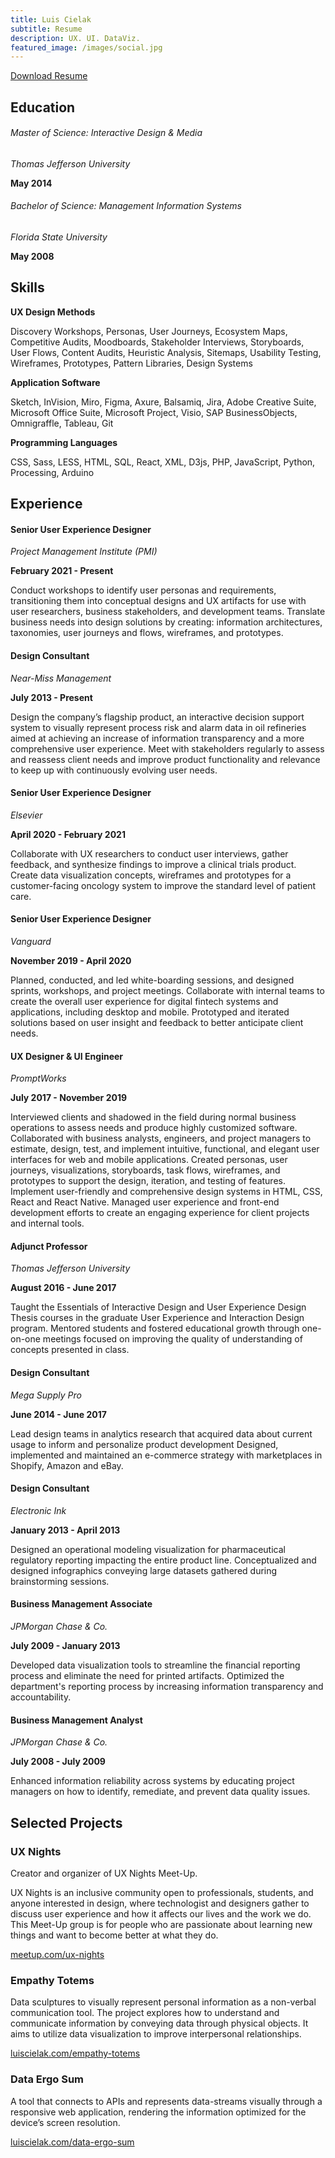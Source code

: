 ```yaml
---
title: Luis Cielak
subtitle: Resume
description: UX. UI. DataViz.
featured_image: /images/social.jpg
---
```



[Download Resume](https://github.com/luiscielak/sqdesignlabs/files/9779692/lcielak_resume.pdf)


## Education

###### Master of Science: Interactive Design & Media

_Thomas Jefferson University_

**May 2014**


###### Bachelor of Science: Management Information Systems

_Florida State University_

**May 2008**


## Skills

**UX Design Methods**

Discovery Workshops, Personas, User Journeys, Ecosystem Maps, Competitive Audits, Moodboards, Stakeholder Interviews, Storyboards, User Flows, Content Audits, Heuristic Analysis, Sitemaps, Usability Testing, Wireframes, Prototypes, Pattern Libraries, Design Systems

**Application Software**

Sketch, InVision, Miro, Figma, Axure, Balsamiq, Jira, Adobe Creative Suite, Microsoft Office Suite, Microsoft Project, Visio, SAP BusinessObjects, Omnigraffle, Tableau, Git

**Programming Languages**

CSS, Sass, LESS, HTML, SQL, React, XML, D3js, PHP, JavaScript, Python, Processing, Arduino

## Experience

#### Senior User Experience Designer

_Project Management Institute (PMI)_

**February 2021 - Present**

Conduct workshops to identify user personas and requirements, transitioning them into conceptual designs and UX artifacts for use with user researchers, business stakeholders, and development teams. Translate business needs into design solutions by creating: information architectures, taxonomies, user journeys and flows, wireframes, and prototypes.


#### Design Consultant

_Near-Miss Management_

**July 2013 - Present**

Design the company’s flagship product, an interactive decision support system to visually represent process risk and alarm data in oil refineries aimed at achieving an increase of information transparency and a more comprehensive user experience. Meet with stakeholders regularly to assess and reassess client needs and improve product functionality and relevance to keep up with continuously evolving user needs.


#### Senior User Experience Designer

_Elsevier_

**April 2020 - February 2021**

Collaborate with UX researchers to conduct user interviews, gather feedback, and synthesize findings to improve a clinical trials product. Create data visualization concepts, wireframes and prototypes for a customer-facing oncology system to improve the standard level of patient care.


#### Senior User Experience Designer

_Vanguard_

**November 2019 - April 2020**

Planned, conducted, and led white-boarding sessions, and designed sprints, workshops, and project meetings. Collaborate with internal teams to create the overall user experience for digital fintech systems and applications, including desktop and mobile.  Prototyped and iterated solutions based on user insight and feedback to better anticipate client needs.


#### UX Designer & UI Engineer

_PromptWorks_

**July 2017 - November 2019**

Interviewed clients and shadowed in the field during normal business operations to assess needs and produce highly customized software. Collaborated with business analysts, engineers, and project managers to estimate, design, test, and implement intuitive, functional, and elegant user interfaces for web and mobile applications. Created personas, user journeys, visualizations, storyboards, task flows, wireframes, and prototypes to support the design, iteration, and testing of features. Implement user-friendly and comprehensive design systems in HTML, CSS, React and React Native. Managed user experience and front-end development efforts to create an engaging experience for client projects and internal tools.

#### Adjunct Professor

_Thomas Jefferson University_

**August 2016 - June 2017**

Taught the Essentials of Interactive Design and User Experience Design Thesis courses in the graduate User Experience and Interaction Design program. Mentored students and fostered educational growth through one-on-one meetings focused on improving the quality of understanding of concepts presented in class.

#### Design Consultant

_Mega Supply Pro_

**June 2014 - June 2017**

Lead design teams in analytics research that acquired data about current usage to inform and personalize product development Designed, implemented and maintained an e-commerce strategy with marketplaces in Shopify, Amazon and eBay.

#### Design Consultant

_Electronic Ink_

**January 2013 - April 2013**

Designed an operational modeling visualization for pharmaceutical regulatory reporting impacting the entire product line. Conceptualized and designed infographics conveying large datasets gathered during brainstorming sessions.

#### Business Management Associate

_JPMorgan Chase & Co._

**July 2009 - January 2013**

Developed data visualization tools to streamline the financial reporting process and eliminate the need for printed artifacts. Optimized the department's reporting process by increasing information transparency and accountability.

#### Business Management Analyst

_JPMorgan Chase & Co._

**July 2008 - July 2009**

Enhanced information reliability across systems by educating project managers on how to identify, remediate, and prevent data quality issues.

## Selected Projects

### UX Nights

Creator and organizer of UX Nights Meet-Up.

UX Nights is an inclusive community open to professionals, students, and anyone interested in design, where technologist and designers gather to discuss user experience and how it affects our lives and the work we do. This Meet-Up group is for people who are passionate about learning new things and want to become better at what they do.

[meetup.com/ux-nights](meetup.com/ux-nights)


### Empathy Totems

Data sculptures to visually represent personal information as a non-verbal communication tool. The project explores how to understand and communicate information by conveying data through physical objects. It aims to utilize data visualization to improve interpersonal relationships.

[luiscielak.com/empathy-totems](luiscielak.com/empathy-totems)


### Data Ergo Sum

A tool that connects to APIs and represents data-streams visually through a responsive web application, rendering the information optimized for the device’s screen resolution.

[luiscielak.com/data-ergo-sum](luiscielak.com/data-ergo-sum)
